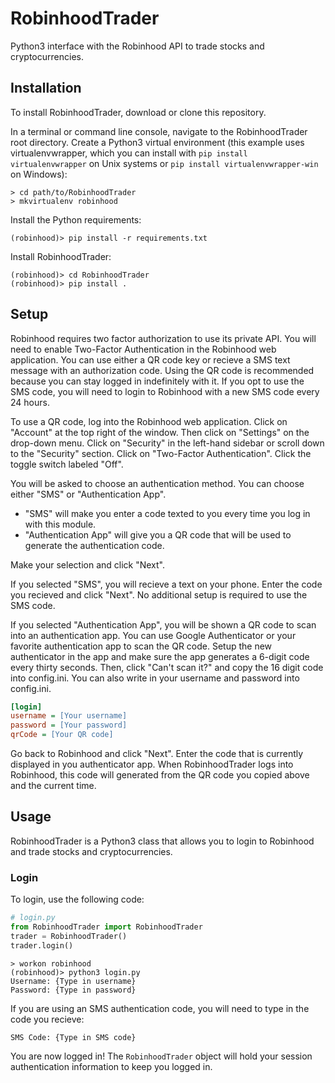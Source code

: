 # RobinhoodTrader

Python3 interface with the Robinhood API to trade stocks and cryptocurrencies.

## Installation

To install RobinhoodTrader, download or clone this repository.

In a terminal or command line console, navigate to the RobinhoodTrader root directory.
Create a Python3 virtual environment (this example uses virtualenvwrapper,
which you can install with ```pip install virtualenvwrapper``` on Unix systems
or ```pip install virtualenvwrapper-win``` on Windows):

```console
> cd path/to/RobinhoodTrader
> mkvirtualenv robinhood
```

Install the Python requirements:

```console
(robinhood)> pip install -r requirements.txt
```

Install RobinhoodTrader:

```console
(robinhood)> cd RobinhoodTrader
(robinhood)> pip install .
```

## Setup

Robinhood requires two factor authorization to use its private API.
You will need to enable Two-Factor Authentication in the Robinhood web application.
You can use either a QR code key or recieve a SMS text message with an authorization code.
Using the QR code is recommended because you can stay logged in indefinitely with it.
If you opt to use the SMS code, you will need to login to Robinhood with a new SMS code every 24 hours.

To use a QR code, log into the Robinhood web application.
Click on "Account" at the top right of the window.
Then click on "Settings" on the drop-down menu.
Click on "Security" in the left-hand sidebar or scroll down to the "Security" section.
Click on "Two-Factor Authentication".
Click the toggle switch labeled "Off".

You will be asked to choose an authentication method.
You can choose either "SMS" or "Authentication App".

- "SMS" will make you enter a code texted to you every time you log in with this module.
- "Authentication App" will give you a QR code that will be used to generate the authentication code.

Make your selection and click "Next".

If you selected "SMS", you will recieve a text on your phone.
Enter the code you recieved and click "Next".
No additional setup is required to use the SMS code.

If you selected "Authentication App", you will be shown a QR code to scan into an authentication app.
You can use Google Authenticator or your favorite authentication app to scan the QR code.
Setup the new authenticator in the app and make sure the app generates a 6-digit code every thirty seconds.
Then, click "Can't scan it?" and copy the 16 digit code into config.ini.
You can also write in your username and password into config.ini.

```ini
[login]
username = [Your username]
password = [Your password]
qrCode = [Your QR code]
```

Go back to Robinhood and click "Next".
Enter the code that is currently displayed in you authenticator app.
When RobinhoodTrader logs into Robinhood,
this code will generated from the QR code you copied above and the current time.

## Usage

RobinhoodTrader is a Python3 class that allows you to login to Robinhood and
trade stocks and cryptocurrencies.

### Login

To login, use the following code:

```python
# login.py
from RobinhoodTrader import RobinhoodTrader
trader = RobinhoodTrader()
trader.login()
```

```console
> workon robinhood
(robinhood)> python3 login.py
Username: {Type in username}
Password: {Type in password}
```

If you are using an SMS authentication code, you will need to type in the code you recieve:

```console
SMS Code: {Type in SMS code}
```

You are now logged in!
The ```RobinhoodTrader``` object will hold your session authentication information to keep you logged in.
